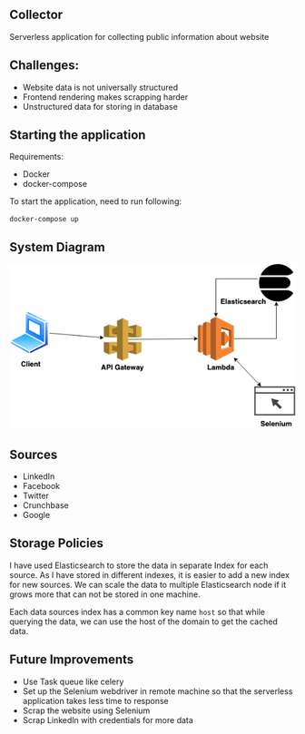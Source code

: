 ## Collector
Serverless application for collecting public 
information about website

Challenges:
-----------
 - Website data is not universally structured
 - Frontend rendering makes scrapping harder
 - Unstructured data for storing in database


Starting the application
-----
Requirements:

- Docker
- docker-compose

To start the application, need to run following:
```
docker-compose up
```

System Diagram
-------
![diagram.png](diagram.png)

Sources
-------
- LinkedIn
- Facebook
- Twitter
- Crunchbase
- Google

Storage Policies
----------------
I have used Elasticsearch to store the data in
separate Index for each source. As I have stored
in different indexes, it is easier to add a new index for
new sources. We can scale the data to multiple Elasticsearch
node if it grows more that can not be stored in one machine.

Each data sources index has a common key name `host` so
that while querying the data, we can use the host of the
domain to get the cached data.

Future Improvements
-----------
- Use Task queue like celery
- Set up the Selenium webdriver in remote machine 
  so that the serverless application 
  takes less time to response
- Scrap the website using Selenium
- Scrap LinkedIn with credentials for more data
